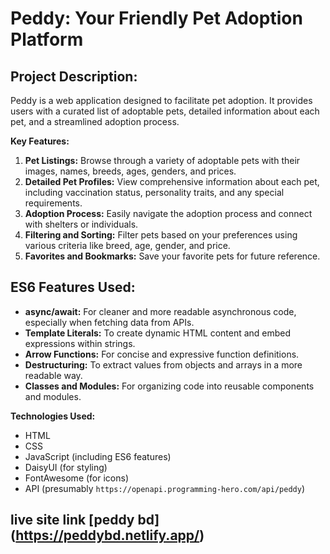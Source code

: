 ﻿# Peddy: Your Friendly Pet Adoption Platform

## Project Description:

Peddy is a web application designed to facilitate pet adoption. It provides users with a curated list of adoptable pets, detailed information about each pet, and a streamlined adoption process.

**Key Features:**

1. **Pet Listings:** Browse through a variety of adoptable pets with their images, names, breeds, ages, genders, and prices.
2. **Detailed Pet Profiles:** View comprehensive information about each pet, including vaccination status, personality traits, and any special requirements.
3. **Adoption Process:** Easily navigate the adoption process and connect with shelters or individuals.
4. **Filtering and Sorting:** Filter pets based on your preferences using various criteria like breed, age, gender, and price.
5. **Favorites and Bookmarks:** Save your favorite pets for future reference.


## ES6 Features Used:

- **async/await:** For cleaner and more readable asynchronous code, especially when fetching data from APIs.
- **Template Literals:** To create dynamic HTML content and embed expressions within strings.
- **Arrow Functions:** For concise and expressive function definitions.
- **Destructuring:** To extract values from objects and arrays in a more readable way.
- **Classes and Modules:** For organizing code into reusable components and modules.

**Technologies Used:**

  * HTML
  * CSS
  * JavaScript (including ES6 features)
  * DaisyUI (for styling)
  * FontAwesome (for icons)
  * API (presumably `https://openapi.programming-hero.com/api/peddy`)

## live site link [peddy bd] (https://peddybd.netlify.app/)
